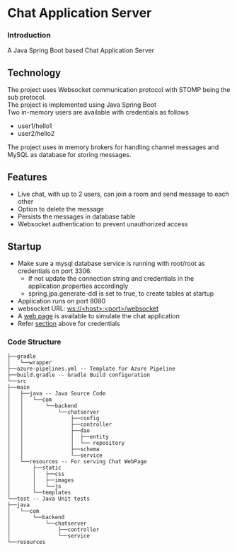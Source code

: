 # Chat Application Server

### Introduction
A Java Spring Boot based Chat Application Server

## Technology
The project uses Websocket communication protocol with STOMP being the sub protocol.  
The project is implemented using Java Spring Boot  
Two in-memory users are available with credentials as follows
- user1/hello1
- user2/hello2

The project uses in memory brokers for handling channel messages and MySQL as database for storing messages.

## Features
- Live chat, with up to 2 users, can join a room and send message to each other
- Option to delete the message
- Persists the messages in database table
- Websocket authentication to prevent unauthorized access

## Startup
- Make sure a mysql database service is running with root/root as credentials on port 3306.
  - If not update the connection string and credentials in the application.properties accordingly
  - spring.jpa.generate-ddl is set to true, to create tables at startup
- Application runs on port 8080
- websocket URL: [ws://\<host\>:\<port\>/websocket](ws://localhost:8080/websocket)
- A [web page](http://localhost:8080/?index.html) is available to simulate the chat application
- Refer [section](#Technology) above for credentials


### Code Structure
```
├──gradle
│   └──wrapper
├──azure-pipelines.yml -- Template for Azure Pipeline
├──build.gradle -- Gradle Build configuration
└──src
├──main
│   ├──java -- Java Source Code
│   │   └──com
│   │       └──backend
│   │           └──chatserver
│   │               ├──config
│   │               ├──controller
│   │               ├──dao
│   │               │  ├──entity
│   │               │  └── repository
│   │               ├──schema
│   │               └──service
│   └──resources -- For serving Chat WebPage
│       ├──static
│       │   ├──css
│       │   ├──images
│       │   └──js
│       └──templates
└──test -- Java Unit tests
├──java
│   └──com
│       └──backend
│           └──chatserver
│               ├──controller
│               └──service
└──resources
```